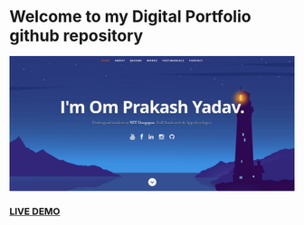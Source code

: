 # Welcome to my Digital Portfolio github repository

![Om Prakash Yadav](resume-screenshot.png?raw=true)

### <a href="https://resume-portfolio-starter-pack.herokuapp.com">LIVE DEMO</a>